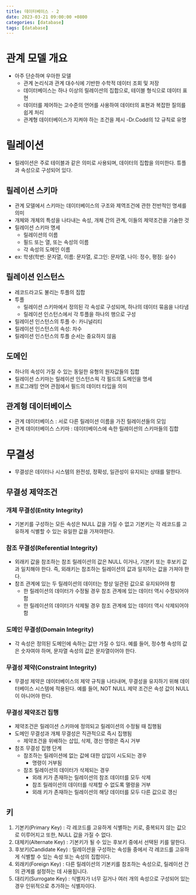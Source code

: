 ```yaml
---
title: 데이터베이스 - 2
date: 2023-03-21 09:00:00 +0800
categories: [database]
tags: [database]
---
```


# 관계 모델 개요

- 아주 단순하며 우아한 모델
  - 관계 논리식과 관계 대수식에 기반한 수학적 데이터 조회 및 저장
  - 데이터베이스는 하나 이상의 릴레이션의 집합으로, 테이블 형식으로 데이터 표현
  - 데이터를 제어하는 고수준의 언어를 사용하여 데이터의 표현과 복잡한 질의를 쉽게 처리
  - 관계형 데이터베이스가 지켜야 하는 조건을 제시 -Dr.Codd의 12 규칙로 유명

# 릴레이션

- 릴레이션은 주로 테이블과 같은 의미로 사용되며, 데이터의 집합을 의미한다. 튜플과 속성으로 구성되어 있다.

## 릴레이션 스키마

- 관계 모델에서 스키마는 데이터베이스의 구조와 제역조건에 관한 전반적인 명세를 의미
- 개체와 개체의 특성을 나타내는 속성, 개체 간의 관계, 이들의 제약조건을 기술한 것
- 릴레이션 스키마 명세
  - 릴레이션의 이름
  - 필드 또는 열, 또는 속성의 이름
  - 각 속성의 도메인 이름
- ex: 학생(학번: 문자열, 이름: 문자열, 로그인: 문자열, 나이: 정수, 평점: 실수)

## 릴레이션 인스턴스

- 레코드라고도 불리는 투플의 집합
- 투플
  - 릴레이션 스키마에서 정의된 각 속성로 구성되며, 하나의 데이터 묶음을 나타냄
  - 릴레이션 인스턴스에서 각 투플을 하나의 행으로 구성
- 릴레이션 인스턴스의 투플 수: 카니널리티
- 릴레이션 인스턴스의 속성: 차수
- 릴레이션 인스턴스의 투플 순서는 중요하지 않음

## 도메인

- 하나의 속성이 가질 수 있는 동일한 유형의 원자값들의 집합
- 릴레이션 스키마는 릴레이션 인스턴스읙 각 필드의 도메인을 명세
- 프로그래밍 언어 관점에서 필드의 데이터 타입을 의미

## 관계형 데이터베이스

- 관계 데이터베이스 : 서로 다른 릴레이션 이름을 가진 릴레이션들의 모임
- 관계 데이터베이스 스키마 : 데이터베이스에 속한 릴레이션의 스키마들의 집합

# 무결성
- 무결성은 데이터나 시스템의 완전성, 정확성, 일관성이 유지되는 상태를 말한다.

## 무결성 제약조건
### 개체 무결성(Entity Integrity)
- 기본키를 구성하는 모든 속성은 NULL 값을 가질 수 없고 기본키는 각 레코드를 고유하게 식별할 수 있는 유일한 값을 가져야한다.
### 참조 무결성(Referential Integrity)
- 외래키 값을 참조하는 참조 릴레이션의 값은 NULL 이거나, 기본키 또는 후보키 값과 일치해야 한다. 즉, 외래키는 참조하는 릴레이션의 값과 일치하는 값을 가져야 한다.
- 참조 관계에 있는 두 릴레이션의 데이터는 항상 일관된 값으로 유지되어야 함
  - 한 릴레이션의 데이터가 수정될 경우 참조 관계에 있는 데이터 역시 수정되어야 함
  - 한 릴레이션의 데이터가 삭제될 경우 참조 관계에 있는 데이터 역시 삭제되어야 함
### 도메인 무결성(Domain Integrity)
- 각 속성은 정의된 도메인에 속하는 값만 가질 수 있다. 예를 들어, 정수형 속성의 값은 숫자여야 하며, 문자열 속성의 값은 문자열이어야 한다.
### 무결성 제약(Constraint Integrity)
- 무결성 제약은 데이터베이스의 제약 규칙을 나타내며, 무결성을 유지하기 위해 데이터베이스 시스템에 적용된다. 예를 들어, NOT NULL 제약 조건은 속성 값이 NULL이 아니어야 한다.

### 무결성 제약조건 집행
- 제약조건은 릴레이션 스키마에 정의되고 릴레이션의 수정될 때 집행됨
- 도메인 무결성과 개체 무결성은 직관적으로 즉시 집행됨
  - 제약조건을 위배하는 삽입, 삭제, 갱신 명령은 즉시 거부
- 참조 무결성 집행 단계
  - 참조하는 릴레이션에 없는 값에 대한 삽입이 시도되는 경우
    - 명령이 거부됨
  - 참조 릴레이션의 데이터가 삭제되는 경우
    - 외래 키가 존재하는 릴레이션의 참조 데이터를 모두 삭제
    - 참조 릴레이션의 데이터를 삭제할 수 없도록 멸령을 거부
    - 외래 키가 존재하는 릴레이션의 해당 데이터를 모두 다른 값으로 갱신
## 키
1. 기본키(Primary Key) : 각 레코드를 고유하게 식별하는 키로, 중복되지 않는 값으로 이루어지고 또한, NULL 값을 가질 수 없다.
2. 대체키(Alternate Key) : 기본키가 될 수 있는 후보키 중에서 선택된 키를 말한다.
3. 후보키(Candidate Key) : 릴레이션을 구성하는 속성들 중에서 각 레코드를 고유하게 식별할 수 있는 속성 또는 속성의 집합이다.
4. 외래키(Foreign Key) : 다른 릴레이션의 기본키를 참조하는 속성으로, 릴레이션 간의 관계를 설정하는 데 사용됩니다.
5. 대리키(Surrogate Key) : 식별자가 너무 길거나 여러 개의 속성으로 구성되어 있는 경우 인위적으로 추가하는 식별자이다.
